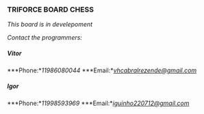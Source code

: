 ### TRIFORCE BOARD CHESS

*This board is in develepoment*

*Contact the programmers:*

##### *Vitor*
***Phone:**11986080044*
***Email:**vhcabralrezende@gmail.com*
##### *Igor*
***Phone:**11998593969*
***Email:**iguinho220712@gmail.com*